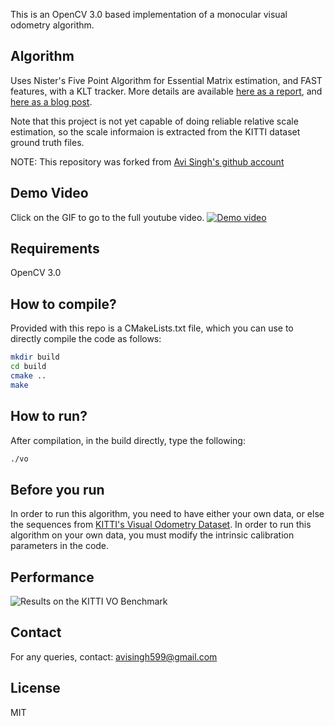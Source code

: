 This is an OpenCV 3.0 based implementation of a monocular visual odometry algorithm.

## Algorithm
Uses Nister's Five Point Algorithm for Essential Matrix estimation, and FAST features, with a KLT tracker.
More details are available [here as a report](http://avisingh599.github.io/assets/ugp2-report.pdf), and
[here as a blog post](http://avisingh599.github.io/vision/monocular-vo/). 

Note that this project is not yet capable of doing reliable relative scale estimation, 
so the scale informaion is extracted from the KITTI dataset ground truth files.

NOTE: This repository was forked from [Avi Singh's github account](http://avisingh599.github.io)

## Demo Video

Click on the GIF to go to the full youtube video.
[![Demo video](https://j.gifs.com/ANpnAz.gif)](https://www.youtube.com/watch?v=jWXA3S96BgM)


## Requirements
OpenCV 3.0

## How to compile?
Provided with this repo is a CMakeLists.txt file, which you can use to directly compile the code as follows:
```bash
mkdir build
cd build
cmake ..
make
```

## How to run? 
After compilation, in the build directly, type the following:
```bash
./vo
```
## Before you run
In order to run this algorithm, you need to have either your own data, 
or else the sequences from [KITTI's Visual Odometry Dataset](http://www.cvlibs.net/datasets/kitti/eval_odometry.php).
In order to run this algorithm on your own data, you must modify the intrinsic calibration parameters in the code.

## Performance
![Results on the KITTI VO Benchmark](http://avisingh599.github.io/images/visodo/2K.png)

## Contact
For any queries, contact: avisingh599@gmail.com

## License
MIT
